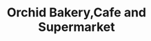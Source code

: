---
title: "Orchid Bakery,Cafe and Supermarket"
url: /kattappana/orchid-bakery-cafe-and-supermarket/
shop: supermarket
---